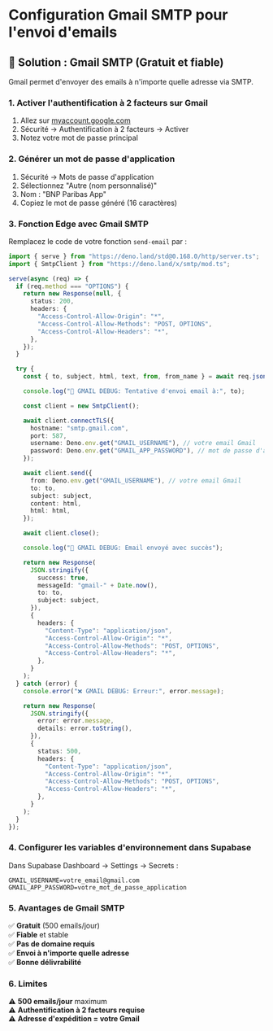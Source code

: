 # Configuration Gmail SMTP pour l'envoi d'emails

## 🚀 **Solution : Gmail SMTP (Gratuit et fiable)**

Gmail permet d'envoyer des emails à n'importe quelle adresse via SMTP.

### **1. Activer l'authentification à 2 facteurs sur Gmail**

1. Allez sur [myaccount.google.com](https://myaccount.google.com)
2. Sécurité → Authentification à 2 facteurs → Activer
3. Notez votre mot de passe principal

### **2. Générer un mot de passe d'application**

1. Sécurité → Mots de passe d'application
2. Sélectionnez "Autre (nom personnalisé)"
3. Nom : "BNP Paribas App"
4. Copiez le mot de passe généré (16 caractères)

### **3. Fonction Edge avec Gmail SMTP**

Remplacez le code de votre fonction `send-email` par :

```typescript
import { serve } from "https://deno.land/std@0.168.0/http/server.ts";
import { SmtpClient } from "https://deno.land/x/smtp/mod.ts";

serve(async (req) => {
  if (req.method === "OPTIONS") {
    return new Response(null, {
      status: 200,
      headers: {
        "Access-Control-Allow-Origin": "*",
        "Access-Control-Allow-Methods": "POST, OPTIONS",
        "Access-Control-Allow-Headers": "*",
      },
    });
  }

  try {
    const { to, subject, html, text, from, from_name } = await req.json();

    console.log("📧 GMAIL DEBUG: Tentative d'envoi email à:", to);

    const client = new SmtpClient();

    await client.connectTLS({
      hostname: "smtp.gmail.com",
      port: 587,
      username: Deno.env.get("GMAIL_USERNAME"), // votre email Gmail
      password: Deno.env.get("GMAIL_APP_PASSWORD"), // mot de passe d'application
    });

    await client.send({
      from: Deno.env.get("GMAIL_USERNAME"), // votre email Gmail
      to: to,
      subject: subject,
      content: html,
      html: html,
    });

    await client.close();

    console.log("📧 GMAIL DEBUG: Email envoyé avec succès");

    return new Response(
      JSON.stringify({
        success: true,
        messageId: "gmail-" + Date.now(),
        to: to,
        subject: subject,
      }),
      {
        headers: {
          "Content-Type": "application/json",
          "Access-Control-Allow-Origin": "*",
          "Access-Control-Allow-Methods": "POST, OPTIONS",
          "Access-Control-Allow-Headers": "*",
        },
      }
    );
  } catch (error) {
    console.error("❌ GMAIL DEBUG: Erreur:", error.message);

    return new Response(
      JSON.stringify({
        error: error.message,
        details: error.toString(),
      }),
      {
        status: 500,
        headers: {
          "Content-Type": "application/json",
          "Access-Control-Allow-Origin": "*",
          "Access-Control-Allow-Methods": "POST, OPTIONS",
          "Access-Control-Allow-Headers": "*",
        },
      }
    );
  }
});
```

### **4. Configurer les variables d'environnement dans Supabase**

Dans Supabase Dashboard → Settings → Secrets :

```
GMAIL_USERNAME=votre_email@gmail.com
GMAIL_APP_PASSWORD=votre_mot_de_passe_application
```

### **5. Avantages de Gmail SMTP**

✅ **Gratuit** (500 emails/jour)  
✅ **Fiable** et stable  
✅ **Pas de domaine requis**  
✅ **Envoi à n'importe quelle adresse**  
✅ **Bonne délivrabilité**

### **6. Limites**

⚠️ **500 emails/jour** maximum  
⚠️ **Authentification à 2 facteurs requise**  
⚠️ **Adresse d'expédition = votre Gmail**
